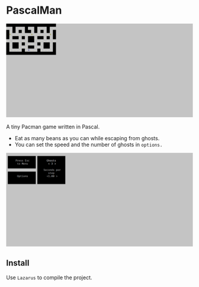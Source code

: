 # PascalMan

![](img/2021-08-24-20-28-21.png)

A tiny Pacman game written in Pascal.

* Eat as many beans as you can while escaping from ghosts.
* You can set the speed and the number of ghosts in `options.`

![](img/2021-08-24-20-38-03.png)

## Install

Use `Lazarus` to compile the project.